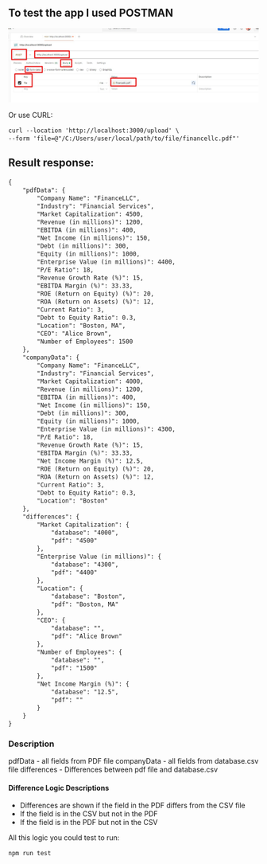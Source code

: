 ## To test the app I used POSTMAN
![Postman](assets/screenshot1.jpg)

Or use CURL:
```
curl --location 'http://localhost:3000/upload' \
--form 'file=@"/C:/Users/user/local/path/to/file/financellc.pdf"'
```

## Result response:
```
{
    "pdfData": {
        "Company Name": "FinanceLLC",
        "Industry": "Financial Services",
        "Market Capitalization": 4500,
        "Revenue (in millions)": 1200,
        "EBITDA (in millions)": 400,
        "Net Income (in millions)": 150,
        "Debt (in millions)": 300,
        "Equity (in millions)": 1000,
        "Enterprise Value (in millions)": 4400,
        "P/E Ratio": 18,
        "Revenue Growth Rate (%)": 15,
        "EBITDA Margin (%)": 33.33,
        "ROE (Return on Equity) (%)": 20,
        "ROA (Return on Assets) (%)": 12,
        "Current Ratio": 3,
        "Debt to Equity Ratio": 0.3,
        "Location": "Boston, MA",
        "CEO": "Alice Brown",
        "Number of Employees": 1500
    },
    "companyData": {
        "Company Name": "FinanceLLC",
        "Industry": "Financial Services",
        "Market Capitalization": 4000,
        "Revenue (in millions)": 1200,
        "EBITDA (in millions)": 400,
        "Net Income (in millions)": 150,
        "Debt (in millions)": 300,
        "Equity (in millions)": 1000,
        "Enterprise Value (in millions)": 4300,
        "P/E Ratio": 18,
        "Revenue Growth Rate (%)": 15,
        "EBITDA Margin (%)": 33.33,
        "Net Income Margin (%)": 12.5,
        "ROE (Return on Equity) (%)": 20,
        "ROA (Return on Assets) (%)": 12,
        "Current Ratio": 3,
        "Debt to Equity Ratio": 0.3,
        "Location": "Boston"
    },
    "differences": {
        "Market Capitalization": {
            "database": "4000",
            "pdf": "4500"
        },
        "Enterprise Value (in millions)": {
            "database": "4300",
            "pdf": "4400"
        },
        "Location": {
            "database": "Boston",
            "pdf": "Boston, MA"
        },
        "CEO": {
            "database": "",
            "pdf": "Alice Brown"
        },
        "Number of Employees": {
            "database": "",
            "pdf": "1500"
        },
        "Net Income Margin (%)": {
            "database": "12.5",
            "pdf": ""
        }
    }
}
```

### Description
pdfData - all fields from PDF file
companyData - all fields from database.csv file
differences - Differences between pdf file and database.csv

#### Difference Logic Descriptions
- Differences are shown if the field in the PDF differs from the CSV file
- If the field is in the CSV but not in the PDF
- If the field is in the PDF but not in the CSV

All this logic you could test to run:
```
npm run test
```